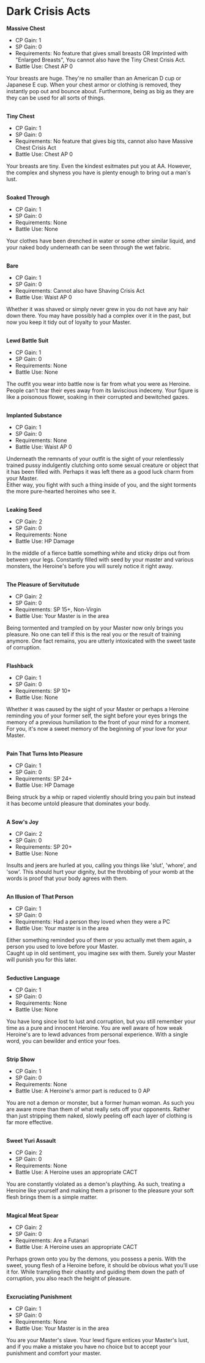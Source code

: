 # Dark Crisis Acts

**Massive Chest**
* CP Gain: 1
* SP Gain: 0
* Requirements: No feature that gives small breasts OR Imprinted with "Enlarged Breasts", You cannot also have the Tiny Chest Crisis Act.
* Battle Use: Chest AP 0

Your breasts are huge. They're no smaller than an American D cup or Japanese E cup. When your chest armor or clothing is removed, they instantly pop out and bounce about. Furthermore, being as big as they are they can be used for all sorts of things.

\
**Tiny Chest**
* CP Gain: 1
* SP Gain: 0
* Requirements: No feature that gives big tits, cannot also have Massive Chest Crisis Act
* Battle Use: Chest AP 0

Your breasts are tiny. Even the kindest esitmates put you at AA. However, the complex and shyness you have is plenty enough to bring out a man's lust.

\
**Soaked Through**
* CP Gain: 1
* SP Gain: 0
* Requirements: None
* Battle Use: None

Your clothes have been drenched in water or some other similar liquid, and your naked body underneath can be seen through the wet fabric.

\
**Bare**
* CP Gain: 1
* SP Gain: 0
* Requirements: Cannot also have Shaving Crisis Act
* Battle Use: Waist AP 0

Whether it was shaved or simply never grew in you do not have any hair down there. You may have possibly had a complex over it in the past, but now you keep it tidy out of loyalty to your Master.

\
**Lewd Battle Suit**
* CP Gain: 1
* SP Gain: 0
* Requirements: None
* Battle Use: None

The outfit you wear into battle now is far from what you were as Heroine. People can't tear their eyes away from its laviscious indeceny. Your figure is like a poisonous flower, soaking in their corrupted and bewitched gazes.

\
**Implanted Substance**
* CP Gain: 1
* SP Gain: 0
* Requirements: None
* Battle Use: Waist AP 0

Underneath the remnants of your outfit is the sight of your relentlessly trained pussy indulgently clutching onto some sexual creature or object that it has been filled with. Perhaps it was left there as a good luck charm from your Master.
\
Either way, you fight with such a thing inside of you, and the sight torments the more pure-hearted heroines who see it.

\
**Leaking Seed**
* CP Gain: 2
* SP Gain: 0
* Requirements: None
* Battle Use: HP Damage

In the middle of a fierce battle something white and sticky drips out from between your legs. Constantly filled with seed by your master and various monsters, the Heroine's before you will surely notice it right away.

\
**The Pleasure of Servitutude**
* CP Gain: 2
* SP Gain: 0
* Requirements: SP 15+, Non-Virgin
* Battle Use: Your Master is in the area

Being tormented and trampled on by your Master now only brings you pleasure. No one can tell if this is the real you or the result of training anymore. One fact remains, you are utterly intoxicated with the sweet taste of corruption.

\
**Flashback**
* CP Gain: 1
* SP Gain: 0
* Requirements: SP 10+
* Battle Use: None

Whether it was caused by the sight of your Master or perhaps a Heroine reminding you of your former self, the sight before your eyes brings the memory of a previous humiliation to the front of your mind for a moment. For you, it's now a sweet memory of the beginning of your love for your Master.

\
**Pain That Turns Into Pleasure**
* CP Gain: 1
* SP Gain: 0
* Requirements: SP 24+
* Battle Use: HP Damage

Being struck by a whip or raped violently should bring you pain but instead it has become untold pleasure that dominates your body.

\
**A Sow's Joy**
* CP Gain: 2
* SP Gain: 0
* Requirements: SP 20+
* Battle Use: None

Insults and jeers are hurled at you, calling you things like 'slut', 'whore', and 'sow'. This should hurt your dignity, but the throbbing of your womb at the words is proof that your body agrees with them.

\
**An Illusion of That Person**
* CP Gain: 1
* SP Gain: 0
* Requirements: Had a person they loved when they were a PC
* Battle Use: Your master is in the area

Either something reminded you of them or you actually met them again, a person you used to love before your Master.
\
Caught up in old sentiment, you imagine sex with them. Surely your Master will punish you for this later.

\
**Seductive Language**
* CP Gain: 1
* SP Gain: 0
* Requirements: None
* Battle Use: None

You have long since lost to lust and corruption, but you still remember your time as a pure and innocent Heroine. You are well aware of how weak Heroine's are to lewd advances from personal experience. With a single word, you can bewilder and entice your foes.

\
**Strip Show**
* CP Gain: 1
* SP Gain: 0
* Requirements: None
* Battle Use: A Heroine's armor part is reduced to 0 AP

You are not a demon or monster, but a former human woman. As such you are aware more than them of what really sets off your opponents. Rather than just stripping them naked, slowly peeling off each layer of clothing is far more effective.

\
**Sweet Yuri Assault**
* CP Gain: 2
* SP Gain: 0
* Requirements: None
* Battle Use: A Heroine uses an appropriate CACT

You are constantly violated as a demon's plaything. As such, treating a Heroine like yourself and making them a prisoner to the pleasure your soft flesh brings them is a simple matter.

\
**Magical Meat Spear**
* CP Gain: 2
* SP Gain: 0
* Requirements: Are a Futanari
* Battle Use: A Heroine uses an appropriate CACT

Perhaps grown onto you by the demons, you possess a penis. With the sweet, young flesh of a Heroine before, it should be obvious what you'll use it for. While trampling their chastity and guiding them down the path of corruption, you also reach the height of pleasure.

\
**Excruciating Punishment**
* CP Gain: 1
* SP Gain: 0
* Requirements: None
* Battle Use: Your Master is in the area

You are your Master's slave. Your lewd figure entices your Master's lust, and if you make a mistake you have no choice but to accept your punishment and comfort your master.
